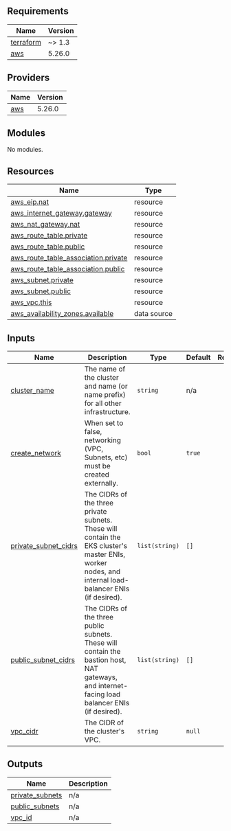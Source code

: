 <!-- BEGIN_TF_DOCS -->
## Requirements

| Name | Version |
|------|---------|
| <a name="requirement_terraform"></a> [terraform](#requirement\_terraform) | ~> 1.3 |
| <a name="requirement_aws"></a> [aws](#requirement\_aws) | 5.26.0 |

## Providers

| Name | Version |
|------|---------|
| <a name="provider_aws"></a> [aws](#provider\_aws) | 5.26.0 |

## Modules

No modules.

## Resources

| Name | Type |
|------|------|
| [aws_eip.nat](https://registry.terraform.io/providers/hashicorp/aws/5.26.0/docs/resources/eip) | resource |
| [aws_internet_gateway.gateway](https://registry.terraform.io/providers/hashicorp/aws/5.26.0/docs/resources/internet_gateway) | resource |
| [aws_nat_gateway.nat](https://registry.terraform.io/providers/hashicorp/aws/5.26.0/docs/resources/nat_gateway) | resource |
| [aws_route_table.private](https://registry.terraform.io/providers/hashicorp/aws/5.26.0/docs/resources/route_table) | resource |
| [aws_route_table.public](https://registry.terraform.io/providers/hashicorp/aws/5.26.0/docs/resources/route_table) | resource |
| [aws_route_table_association.private](https://registry.terraform.io/providers/hashicorp/aws/5.26.0/docs/resources/route_table_association) | resource |
| [aws_route_table_association.public](https://registry.terraform.io/providers/hashicorp/aws/5.26.0/docs/resources/route_table_association) | resource |
| [aws_subnet.private](https://registry.terraform.io/providers/hashicorp/aws/5.26.0/docs/resources/subnet) | resource |
| [aws_subnet.public](https://registry.terraform.io/providers/hashicorp/aws/5.26.0/docs/resources/subnet) | resource |
| [aws_vpc.this](https://registry.terraform.io/providers/hashicorp/aws/5.26.0/docs/resources/vpc) | resource |
| [aws_availability_zones.available](https://registry.terraform.io/providers/hashicorp/aws/5.26.0/docs/data-sources/availability_zones) | data source |

## Inputs

| Name | Description | Type | Default | Required |
|------|-------------|------|---------|:--------:|
| <a name="input_cluster_name"></a> [cluster\_name](#input\_cluster\_name) | The name of the cluster and name (or name prefix) for all other infrastructure. | `string` | n/a | yes |
| <a name="input_create_network"></a> [create\_network](#input\_create\_network) | When set to false, networking (VPC, Subnets, etc) must be created externally. | `bool` | `true` | no |
| <a name="input_private_subnet_cidrs"></a> [private\_subnet\_cidrs](#input\_private\_subnet\_cidrs) | The CIDRs of the three private subnets. These will contain the EKS cluster's master ENIs, worker nodes, and internal load-balancer ENIs (if desired). | `list(string)` | `[]` | no |
| <a name="input_public_subnet_cidrs"></a> [public\_subnet\_cidrs](#input\_public\_subnet\_cidrs) | The CIDRs of the three public subnets. These will contain the bastion host, NAT gateways, and internet-facing load balancer ENIs (if desired). | `list(string)` | `[]` | no |
| <a name="input_vpc_cidr"></a> [vpc\_cidr](#input\_vpc\_cidr) | The CIDR of the cluster's VPC. | `string` | `null` | no |

## Outputs

| Name | Description |
|------|-------------|
| <a name="output_private_subnets"></a> [private\_subnets](#output\_private\_subnets) | n/a |
| <a name="output_public_subnets"></a> [public\_subnets](#output\_public\_subnets) | n/a |
| <a name="output_vpc_id"></a> [vpc\_id](#output\_vpc\_id) | n/a |
<!-- END_TF_DOCS -->